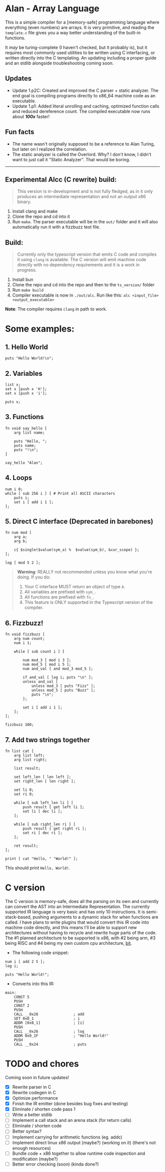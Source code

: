 # Alan - Array Language
This is a simple compiler for a [memory-safe] programming language where everything (even numbers) are arrays. It is very primitive, and reading the `template.c` file gives you a way better understanding of the built-in functions.

It *may* be turing-complete (I haven't checked, but it probably is), but it requires most commonly used utilities to be written using C interfacing, or written directly into the C templating. An updating including a proper guide and an stdlib alongside troubleshooting coming soon.

## Updates
- Update 1.p2C: Created and improved the C parser + static analyzer. The end goal is compiling programs directly to x86_64 machine code as an executable.
- Update 1.p1: Added literal unrolling and caching, optimized function calls and reduced dereference count. The compiled executable now runs about ***100x*** faster!

## Fun facts
- The name wasn't originally supposed to be a reference to Alan Turing, but later on I realized the correlation.
- The static analyzer is called the Overlord. Why? I don't know, I didn't want to just call it "Static Analyzer". That would be boring.

---

## Experimental Alcc (C rewrite) build:
>This version is in-development and is not fully fledged, as in it only produces an intermediate representation and not an output x86 binary.
1. Install clang and make
2. Clone the repo and cd into it
3. Run `make`. The parser executable will be in the `out/` folder and it will also automatically run it with a fizzbuzz test file.

## Build:
>Currently only the typescript version that emits C code and compiles it using `clang` is available. The C version will emit machine code directly with no dependency requirements and it is a work in progress.
1. Install bun
2. Clone the repo and cd into the repo and then to the `ts_version/` folder
3. Run `make build`
4. Compiler executable is now in `./out/alc`. Run like this: `alc <input_file> <output_executable>`

**Note**: The compiler requires `clang` in path to work.

# Some examples:

## 1. Hello World
```
puts "Hello World!\n";
```

## 2. Variables
```
list x;
set x [push x 'H'];
set x [push x 'i'];

puts x;
```

## 3. Functions
```
fn void say_hello [
    arg list name;

    puts "Hello, ";
    puts name;
    puts "!\n";
]

say_hello "Alan";
```

## 4. Loops
```
num i 0;
while [ sub 256 i ] [ # Print all ASCII characters
    puts i;
    set i [ add i 1 ];
];
```

## 5. Direct C interface (Deprecated in barebones)
```
fn num mod [
    arg a;
    arg b;

    c{ $single($value(sym_a) %  $value(sym_b), &cur_scope) };
];

log [ mod 5 2 ];
```

>**Warning**: REALLY not recommended unless you know what you're doing. If you do:
>1. Your C interface MUST return an object of type `A`.
>2. All variables are prefixed with `sym_`.
>3. All functions are prefixed with `fn_`.
>4. This feature is ONLY supported in the Typescript version of the compiler.

## 6. Fizzbuzz!
```
fn void fizzbuzz [
    arg num count;
    num i 1;

    while [ sub count i ] [

        num mod_3 [ mod i 3 ];
        num mod_5 [ mod i 5 ];
        num and_val [ and mod_3 mod_5 ];

        if and_val [ log i; puts "\n" ];
        unless and_val [
            unless mod_3 [ puts "Fizz" ];
            unless mod_5 [ puts "Buzz" ];
            puts "\n";
        ];

        set i [ add i 1 ];
    ];
];

fizzbuzz 100;
```

## 7. Add two strings together
```
fn list cat [
    arg list left;
    arg list right;

    list result;

    set left_len [ len left ];
    set right_len [ len right ];

    set li 0;
    set ri 0;

    while [ sub left_len li ] [
        push result [ get left li ];
        set li [ dec li ];
    ];

    while [ sub right_len ri ] [
        push result [ get right ri ];
        set ri [ dec ri ];
    ];

    ret result;
];

print [ cat "Hello, " "World!" ];
```
This should print `Hello, World!`.


# C version
The C version is memory-safe, does all the parsing on its own and currently can convert the AST into an Intermediate Representation. The currently supported IR language is very basic and has only 10 instructions. It is semi-stack-based, pushing arguments to a dynamic stack for when functions are called. I have plans to write plugins that would convert this IR code into machine code directly, and this means I'll be able to support new architectures without having to recycle and rewrite huge parts of the code. The #1 planned architecture to be supported is x86, with #2 being arm, #3 being RISC and #4 being my own custom cpu architecture, [bit](https://github.com/MinecraftPublisher/bit).

- The following code snippet:

```
num i [ add 2 5 ];
log i;

puts "Hello World!";
```

- Converts into this IR:

```
main:
    CONST 5
    PUSH
    CONST 2
    PUSH
    CALL __0x28                ; add
    SET 0x0_1                  ; i
    ADDR [0x0_1]               ; [i]
    PUSH
    CALL __0x26                ; log
    ADDR 0x0_1F                ; "Hello World!"
    PUSH
    CALL __0x24                ; puts
```

# TODO and chores
Coming soon in future updates!
- [x] Rewrite parser in C
- [x] Rewrite codegen in C
- [x] Optimize performance
- [x] Finish the IR emitter (done besides bug fixes and testing)
- [x] Eliminate / shorten code pass 1
- [ ] Write a better stdlib
- [ ] Implement a call stack and an arena stack (for return calls)
- [ ] Eliminate / shorten code
- [ ] Better syntax?
- [ ] Implement carrying for arithmetic functions (eg. addc)
- [ ] Implement direct linux x86 output (maybe?) (working on it) (there's not enough resources)
- [ ] Bundle code + x86 together to allow runtime code inspection and modification (maybe?)
- [ ] Better error checking (soon) (kinda done?)